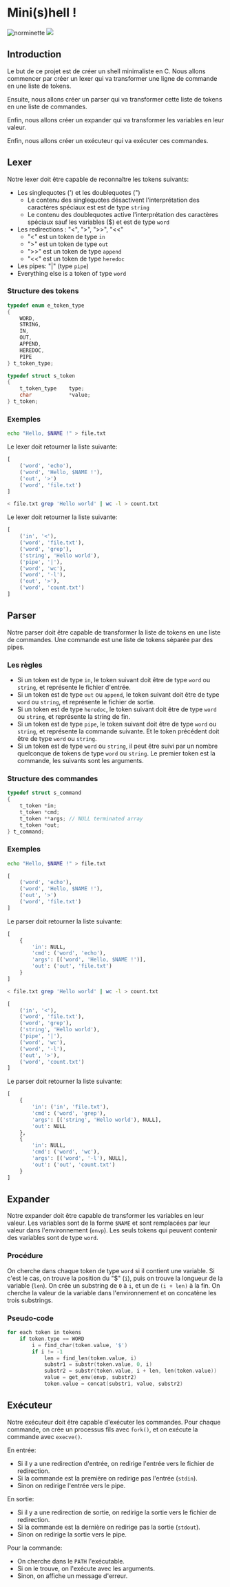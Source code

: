 # Mini(s)hell !
![norminette](https://github.com/42Lausanne-fltorren/Minishell/actions/workflows/main.yml/badge.svg) ![](https://byob.yarr.is/42Lausanne-fltorren/Minishell/percentage)
## Introduction
Le but de ce projet est de créer un shell minimaliste en C.
Nous allons commencer par créer un lexer qui va transformer une ligne de commande en une liste de tokens.

Ensuite, nous allons créer un parser qui va transformer cette liste de tokens en une liste de commandes.

Enfin, nous allons créer un expander qui va transformer les variables en leur valeur.

Enfin, nous allons créer un exécuteur qui va exécuter ces commandes.

## Lexer
Notre lexer doit être capable de reconnaître les tokens suivants:
- Les singlequotes (') et les doublequotes (")
	- Le contenu des singlequotes désactivent l'interprétation des caractères spéciaux est est de type `string`
	- Le contenu des doublequotes active l'interprétation des caractères spéciaux sauf les variables ($) et est de type `word`
- Les redirections : "<", ">", ">>", "<<"
	- "<" est un token de type `in`
	- ">" est un token de type `out`
	- ">>" est un token de type `append`
	- "<<" est un token de type `heredoc`
- Les pipes: "|" (type `pipe`)
- Everything else is a token of type `word`

### Structure des tokens
```C
typedef enum e_token_type
{
	WORD,
	STRING,
	IN,
	OUT,
	APPEND,
	HEREDOC,
	PIPE
} t_token_type;

typedef struct s_token
{
	t_token_type	type;
	char			*value;
} t_token;

```

### Exemples
```bash
echo "Hello, $NAME !" > file.txt
```
Le lexer doit retourner la liste suivante:
```python
[
	('word', 'echo'),
	('word', 'Hello, $NAME !'),
	('out', '>')
	('word', 'file.txt')
]
```

```bash
< file.txt grep 'Hello world' | wc -l > count.txt
```
Le lexer doit retourner la liste suivante:
```python
[
	('in', '<'),
	('word', 'file.txt'),
	('word', 'grep'),
	('string', 'Hello world'),
	('pipe', '|'),
	('word', 'wc'),
	('word', '-l'),
	('out', '>'),
	('word', 'count.txt')
]
```

## Parser
Notre parser doit être capable de transformer la liste de tokens en une liste de commandes.
Une commande est une liste de tokens séparée par des pipes.

### Les règles
- Si un token est de type `in`, le token suivant doit être de type `word` ou `string`, et représente le fichier d'entrée.
- Si un token est de type `out` ou `append`, le token suivant doit être de type `word` ou `string`, et représente le fichier de sortie.
- Si un token est de type `heredoc`, le token suivant doit être de type `word` ou `string`, et représente la string de fin.
- Si un token est de type `pipe`, le token suivant doit être de type `word` ou `string`, et représente la commande suivante. Et le token précédent doit être de type `word` ou `string`.
- Si un token est de type `word` ou `string`, il peut être suivi par un nombre quelconque de tokens de type `word` ou `string`. Le premier token est la commande, les suivants sont les arguments.

### Structure des commandes
```C
typedef struct s_command
{
	t_token *in;
	t_token	*cmd;
	t_token	**args; // NULL terminated array
	t_token	*out;
} t_command;
```

### Exemples
```bash
echo "Hello, $NAME !" > file.txt
```
```python
[
	('word', 'echo'),
	('word', 'Hello, $NAME !'),
	('out', '>')
	('word', 'file.txt')
]
```
Le parser doit retourner la liste suivante:
```python
[
	{
		'in': NULL,
		'cmd': ('word', 'echo'),
		'args': [('word', 'Hello, $NAME !')],
		'out': ('out', 'file.txt')
	}
]
```

```bash
< file.txt grep 'Hello world' | wc -l > count.txt
```
```python
[
	('in', '<'),
	('word', 'file.txt'),
	('word', 'grep'),
	('string', 'Hello world'),
	('pipe', '|'),
	('word', 'wc'),
	('word', '-l'),
	('out', '>'),
	('word', 'count.txt')
]
```
Le parser doit retourner la liste suivante:
```python
[
	{
		'in': ('in', 'file.txt'),
		'cmd': ('word', 'grep'),
		'args': [('string', 'Hello world'), NULL],
		'out': NULL
	},
	{
		'in': NULL,
		'cmd': ('word', 'wc'),
		'args': [('word', '-l'), NULL],
		'out': ('out', 'count.txt')
	}
]
```

## Expander
Notre expander doit être capable de transformer les variables en leur valeur. Les variables sont de la forme `$NAME` et sont remplacées par leur valeur dans l'environnement (`envp`).
Les seuls tokens qui peuvent contenir des variables sont de type `word`.

### Procédure
On cherche dans chaque token de type `word` si il contient une variable.
Si c'est le cas, on trouve la position du "$" (`i`), puis on trouve la longueur de la variable (`len`).
On crée un substring de `0` à `i`, et un de `(i + len)` à la fin.
On cherche la valeur de la variable dans l'environnement et on concatène les trois substrings.

### Pseudo-code
```C
for each token in tokens
	if token.type == WORD
		i = find_char(token.value, '$')
		if i != -1
			len = find_len(token.value, i)
			substr1 = substr(token.value, 0, i)
			substr2 = substr(token.value, i + len, len(token.value))
			value = get_env(envp, substr2)
			token.value = concat(substr1, value, substr2)
```

## Exécuteur
Notre exécuteur doit être capable d'exécuter les commandes.
Pour chaque commande, on crée un processus fils avec `fork()`, et on exécute la commande avec `execve()`.

En entrée:
- Si il y a une redirection d'entrée, on redirige l'entrée vers le fichier de redirection.
- Si la commande est la première on redirige pas l'entrée (`stdin`).
- Sinon on redirige l'entrée vers le pipe.

En sortie:
- Si il y a une redirection de sortie, on redirige la sortie vers le fichier de redirection.
- Si la commande est la dernière on redirige pas la sortie (`stdout`).
- Sinon on redirige la sortie vers le pipe.

Pour la commande:
- On cherche dans le `PATH` l'exécutable.
- Si on le trouve, on l'exécute avec les arguments.
- Sinon, on affiche un message d'erreur.
